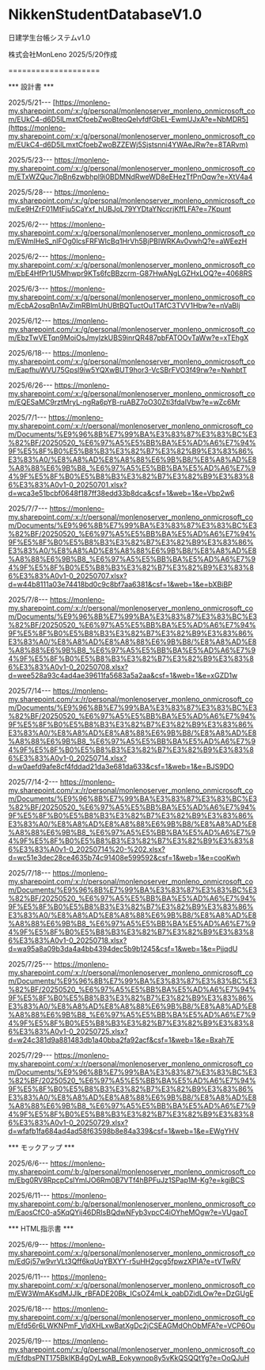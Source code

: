 # NikkenStudentDatabaseV1.0

日建学生台帳システムv1.0

株式会社MonLeno 2025/5/20作成

====================




*** 設計書 ***

2025/5/21---
[https://monleno-my.sharepoint.com/:x:/g/personal/monlenoserver_monleno_onmicrosoft_com/EUkC4-d6D5lLmxtCfoebZwoBteoQeIvfdfGbEL-EwmUJxA?e=NbMDR5](https://monleno-my.sharepoint.com/:x:/g/personal/monlenoserver_monleno_onmicrosoft_com/EUkC4-d6D5lLmxtCfoebZwoBZZEWj5Sjstsnni4YWAeJRw?e=8TARvm)

2025/5/23---
https://monleno-my.sharepoint.com/:x:/g/personal/monlenoserver_monleno_onmicrosoft_com/ETxWZQuc7lpBn6zwbhpl9i0BDMNdRweWD8eEHezTfPnOqw?e=XtV4a4

2025/5/28---
https://monleno-my.sharepoint.com/:x:/g/personal/monlenoserver_monleno_onmicrosoft_com/Ee9HZrF01MtFju5CaYxf_hUBJoL79YYDtaYNccrjKffLFA?e=7Kpunt

2025/6/2---
https://monleno-my.sharepoint.com/:x:/g/personal/monlenoserver_monleno_onmicrosoft_com/EWmlHeS_nlFOg0lcsFRFWIcBq1HrVh5BjPBIWRKAv0vwhQ?e=aWEezH

2025/6/2---
https://monleno-my.sharepoint.com/:x:/g/personal/monlenoserver_monleno_onmicrosoft_com/EbE4HfPr1U5Mhwpr9KTs6fcBBzcrm-G87HwANgLGZHxLOQ?e=4068RS

2025/6/3---
https://monleno-my.sharepoint.com/:x:/g/personal/monlenoserver_monleno_onmicrosoft_com/EcbA2osqBn1AvZimRBlmUhUBtBQTuctOu1TAfC3TVV1Hbw?e=nVaBlj

2025/6/12---
https://monleno-my.sharepoint.com/:x:/g/personal/monlenoserver_monleno_onmicrosoft_com/EbzTwVETqn9MoiOsJmylzkUBS9inrQR487pbFATOOvTaWw?e=xTEhgX

2025/6/18---
https://monleno-my.sharepoint.com/:x:/g/personal/monlenoserver_monleno_onmicrosoft_com/EapfhuWVU75Gpsl9iw5YQXwBUT9hor3-VcSBrFVO3f49rw?e=NwhbtT

2025/6/26---
https://monleno-my.sharepoint.com/:x:/g/personal/monlenoserver_monleno_onmicrosoft_com/EQESaMC9rztMryL-ngRa6pYB-ruABZ7oO30Zti3fdaIVbw?e=wZc6Mr

2025/7/1---
https://monleno-my.sharepoint.com/:x:/r/personal/monlenoserver_monleno_onmicrosoft_com/Documents/%E9%96%8B%E7%99%BA%E3%83%87%E3%83%BC%E3%82%BF/20250520_%E6%97%A5%E5%BB%BA%E5%AD%A6%E7%94%9F%E5%8F%B0%E5%B8%B3%E3%82%B7%E3%82%B9%E3%83%86%E3%83%A0/%E8%A8%AD%E8%A8%88%E6%9B%B8/%E8%A8%AD%E8%A8%88%E6%9B%B8_%E6%97%A5%E5%BB%BA%E5%AD%A6%E7%94%9F%E5%8F%B0%E5%B8%B3%E3%82%B7%E3%82%B9%E3%83%86%E3%83%A0v1-0_20250701.xlsx?d=wca3e51bcbf0648f187ff38edd33b8dca&csf=1&web=1&e=Vbp2w6

2025/7/7---
https://monleno-my.sharepoint.com/:x:/r/personal/monlenoserver_monleno_onmicrosoft_com/Documents/%E9%96%8B%E7%99%BA%E3%83%87%E3%83%BC%E3%82%BF/20250520_%E6%97%A5%E5%BB%BA%E5%AD%A6%E7%94%9F%E5%8F%B0%E5%B8%B3%E3%82%B7%E3%82%B9%E3%83%86%E3%83%A0/%E8%A8%AD%E8%A8%88%E6%9B%B8/%E8%A8%AD%E8%A8%88%E6%9B%B8_%E6%97%A5%E5%BB%BA%E5%AD%A6%E7%94%9F%E5%8F%B0%E5%B8%B3%E3%82%B7%E3%82%B9%E3%83%86%E3%83%A0v1-0_20250707.xlsx?d=w44b8111a03e74418bd0c9c8bf7aa6381&csf=1&web=1&e=bXBiBP

2025/7/8---
https://monleno-my.sharepoint.com/:x:/r/personal/monlenoserver_monleno_onmicrosoft_com/Documents/%E9%96%8B%E7%99%BA%E3%83%87%E3%83%BC%E3%82%BF/20250520_%E6%97%A5%E5%BB%BA%E5%AD%A6%E7%94%9F%E5%8F%B0%E5%B8%B3%E3%82%B7%E3%82%B9%E3%83%86%E3%83%A0/%E8%A8%AD%E8%A8%88%E6%9B%B8/%E8%A8%AD%E8%A8%88%E6%9B%B8_%E6%97%A5%E5%BB%BA%E5%AD%A6%E7%94%9F%E5%8F%B0%E5%B8%B3%E3%82%B7%E3%82%B9%E3%83%86%E3%83%A0v1-0_20250708.xlsx?d=wee528a93c4ad4ae39611fa5683a5a2aa&csf=1&web=1&e=xGZD1w

2025/7/14---
https://monleno-my.sharepoint.com/:x:/r/personal/monlenoserver_monleno_onmicrosoft_com/Documents/%E9%96%8B%E7%99%BA%E3%83%87%E3%83%BC%E3%82%BF/20250520_%E6%97%A5%E5%BB%BA%E5%AD%A6%E7%94%9F%E5%8F%B0%E5%B8%B3%E3%82%B7%E3%82%B9%E3%83%86%E3%83%A0/%E8%A8%AD%E8%A8%88%E6%9B%B8/%E8%A8%AD%E8%A8%88%E6%9B%B8_%E6%97%A5%E5%BB%BA%E5%AD%A6%E7%94%9F%E5%8F%B0%E5%B8%B3%E3%82%B7%E3%82%B9%E3%83%86%E3%83%A0v1-0_20250714.xlsx?d=w0aefd9afe8cf4fddad21da3e681da633&csf=1&web=1&e=BJS9DO

2025/7/14-2---
https://monleno-my.sharepoint.com/:x:/r/personal/monlenoserver_monleno_onmicrosoft_com/Documents/%E9%96%8B%E7%99%BA%E3%83%87%E3%83%BC%E3%82%BF/20250520_%E6%97%A5%E5%BB%BA%E5%AD%A6%E7%94%9F%E5%8F%B0%E5%B8%B3%E3%82%B7%E3%82%B9%E3%83%86%E3%83%A0/%E8%A8%AD%E8%A8%88%E6%9B%B8/%E8%A8%AD%E8%A8%88%E6%9B%B8_%E6%97%A5%E5%BB%BA%E5%AD%A6%E7%94%9F%E5%8F%B0%E5%B8%B3%E3%82%B7%E3%82%B9%E3%83%86%E3%83%A0v1-0_20250714%20-%202.xlsx?d=wc51e3dec28ce4635b74c91408e599592&csf=1&web=1&e=cooKwh

2025/7/18---
https://monleno-my.sharepoint.com/:x:/r/personal/monlenoserver_monleno_onmicrosoft_com/Documents/%E9%96%8B%E7%99%BA%E3%83%87%E3%83%BC%E3%82%BF/20250520_%E6%97%A5%E5%BB%BA%E5%AD%A6%E7%94%9F%E5%8F%B0%E5%B8%B3%E3%82%B7%E3%82%B9%E3%83%86%E3%83%A0/%E8%A8%AD%E8%A8%88%E6%9B%B8/%E8%A8%AD%E8%A8%88%E6%9B%B8_%E6%97%A5%E5%BB%BA%E5%AD%A6%E7%94%9F%E5%8F%B0%E5%B8%B3%E3%82%B7%E3%82%B9%E3%83%86%E3%83%A0v1-0_20250718.xlsx?d=wa95a8a09b3da4a4bb4394dec5b9b1245&csf=1&web=1&e=PjjqdU

2025/7/25---
https://monleno-my.sharepoint.com/:x:/r/personal/monlenoserver_monleno_onmicrosoft_com/Documents/%E9%96%8B%E7%99%BA%E3%83%87%E3%83%BC%E3%82%BF/20250520_%E6%97%A5%E5%BB%BA%E5%AD%A6%E7%94%9F%E5%8F%B0%E5%B8%B3%E3%82%B7%E3%82%B9%E3%83%86%E3%83%A0/%E8%A8%AD%E8%A8%88%E6%9B%B8/%E8%A8%AD%E8%A8%88%E6%9B%B8_%E6%97%A5%E5%BB%BA%E5%AD%A6%E7%94%9F%E5%8F%B0%E5%B8%B3%E3%82%B7%E3%82%B9%E3%83%86%E3%83%A0v1-0_20250725.xlsx?d=w24c381d9a881483db1a40bba2fa92acf&csf=1&web=1&e=Bxah7E

2025/7/29---
https://monleno-my.sharepoint.com/:x:/r/personal/monlenoserver_monleno_onmicrosoft_com/Documents/%E9%96%8B%E7%99%BA%E3%83%87%E3%83%BC%E3%82%BF/20250520_%E6%97%A5%E5%BB%BA%E5%AD%A6%E7%94%9F%E5%8F%B0%E5%B8%B3%E3%82%B7%E3%82%B9%E3%83%86%E3%83%A0/%E8%A8%AD%E8%A8%88%E6%9B%B8/%E8%A8%AD%E8%A8%88%E6%9B%B8_%E6%97%A5%E5%BB%BA%E5%AD%A6%E7%94%9F%E5%8F%B0%E5%B8%B3%E3%82%B7%E3%82%B9%E3%83%86%E3%83%A0v1-0_20250729.xlsx?d=wfafb1fa684ad4ad58f63598b8e84a339&csf=1&web=1&e=EWgYHV





*** モックアップ ***

2025/6/6---
https://monleno-my.sharepoint.com/:b:/g/personal/monlenoserver_monleno_onmicrosoft_com/Ebg0RV8RpcpCslYmIJO6Rm0B7VTf4hBPFuJz1SPap1M-Kg?e=kgiBCS

2025/6/11---
https://monleno-my.sharepoint.com/:b:/g/personal/monlenoserver_monleno_onmicrosoft_com/EaosCfC0-a5KqQYij46DRIsBQdwNFyb3vpcC4iOYheMOgw?e=VUgaoT




*** HTML指示書 ***

2025/6/9---
https://monleno-my.sharepoint.com/:x:/g/personal/monlenoserver_monleno_onmicrosoft_com/EdGj57w9vrVLt3Qff6kqUqYBXYY-r5uHH2gcg5fpwzXPIA?e=tVTwRV

2025/6/11---
https://monleno-my.sharepoint.com/:x:/g/personal/monlenoserver_monleno_onmicrosoft_com/EW3WmAKsdMJJlk_rBFADE20Bk_ICsOZ4mLk_oabDZidLOw?e=DzGUgE

2025/6/18---
https://monleno-my.sharepoint.com/:x:/g/personal/monlenoserver_monleno_onmicrosoft_com/Efd56r6LWKNPmF_VldXHLxwBatXgDc2jCSEAGMdOhObMFA?e=VCP6Ou

2025/6/19---
https://monleno-my.sharepoint.com/:x:/g/personal/monlenoserver_monleno_onmicrosoft_com/EfdbsPNT175BkIKB4gOyLwAB_Eokywnop8y5vKkQSQQtYg?e=OoQJuH
